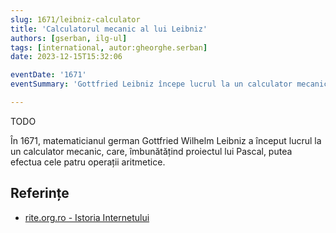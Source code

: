 ```yaml
---
slug: 1671/leibniz-calculator
title: 'Calculatorul mecanic al lui Leibniz'
authors: [gserban, ilg-ul]
tags: [international, autor:gheorghe.serban]
date: 2023-12-15T15:32:06

eventDate: '1671'
eventSummary: 'Gottfried Leibniz începe lucrul la un calculator mecanic'

---
```


TODO

<!-- truncate -->

În 1671, matematicianul german Gottfried Wilhelm Leibniz a început lucrul
la un calculator mecanic, care, îmbunătățind proiectul lui Pascal, putea efectua cele patru operații aritmetice.


## Referințe

- [rite.org.ro - Istoria Internetului](https://rite.org.ro/istoria-internetului/)
